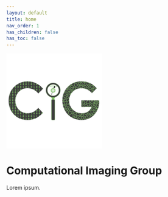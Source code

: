 ```yaml
---
layout: default
title: home
nav_order: 1
has_children: false
has_toc: false
---
```


<p><img src="cig_logo.png" alt="CIG" width="250" ></p>

# Computational Imaging Group

Lorem ipsum.



